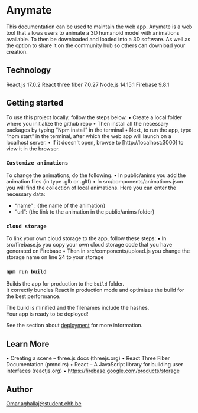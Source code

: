 # Anymate

This documentation can be used to maintain the web app. Anymate is a web tool that allows users to animate a 3D humanoid model with animations available. To then be downloaded and loaded into a 3D software. As well as the option to share it on the community hub so others can download your creation.

## Technology

React.js 17.0.2
React three fiber 7.0.27
Node.js 14.15.1
Firebase 9.8.1

## Getting started

To use this project locally, follow the steps below.
• Create a local folder where you initialize the github repo
• Then install all the necessary packages by typing “Npm install” in the terminal
• Next, to run the app, type “npm start” in the terminal, after which the web app will launch on a localhost server.
• If it doesn't open, browse to [http://localhost:3000] to view it in the browser.


### `Customize animations`
To change the animations, do the following.
• In public/anims you add the animation files (in type .glb or .gltf)
• In src/components/animations.json you will find the collection of local animations. Here you can enter the necessary data:
- “name” : {the name of the animation}
- “url”: {the link to the animation in the public/anims folder}

### `cloud storage`
To link your own cloud storage to the app, follow these steps:
• In src/firebase.js you copy your own cloud storage code that you have generated on Firebase
• Then in src/components/upload.js you change the storage name on line 24 to your storage

### `npm run build`

Builds the app for production to the `build` folder.\
It correctly bundles React in production mode and optimizes the build for the best performance.

The build is minified and the filenames include the hashes.\
Your app is ready to be deployed!

See the section about [deployment](https://facebook.github.io/create-react-app/docs/deployment) for more information.

## Learn More
•	Creating a scene – three.js docs (threejs.org)
•	React Three Fiber Documentation (pmnd.rs)
•	React – A JavaScript library for building user interfaces (reactjs.org)
•	https://firebase.google.com/products/storage 

## Author
Omar.aghallaj@student.ehb.be
